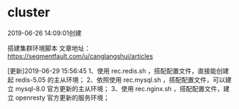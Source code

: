 # cluster
2019-06-26 14:09:01创建

搭建集群环境脚本
文章地址：https://segmentfault.com/u/canglangshui/articles 

[更新]2019-06-29 15:56:45
1、使用 rec.redis.sh ，搭配配置文件，直接能创建起 redis-5.05 的主从环境；
2、依照使用 rec.mysql.sh ，搭配配置文件，可以建立 mysql-8.0 官方更新的主从环境；
3、使用 rec.nginx.sh ，搭配配置文件，建立 openresty 官方更新的服务环境；


